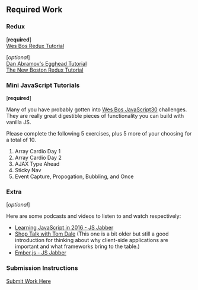 ## Required Work

### Redux

[**required**]  
[Wes Bos Redux Tutorial](https://learnredux.com/)  

[*optional*]  
[Dan Abramov's Egghead Tutorial](https://egghead.io/courses/getting-started-with-redux)  
[The New Boston Redux Tutorial](https://www.youtube.com/watch?v=DiLVAXlVYR0)  

### Mini JavaScript Tutorials
[**required**]

Many of you have probably gotten into [Wes Bos JavaScript30](https://javascript30.com) challenges. They are really great digestible pieces of functionality you can build with vanilla JS.

Please complete the following 5 exercises, plus 5 more of your choosing for a total of 10.

1. Array Cardio Day 1
2. Array Cardio Day 2
3. AJAX Type Ahead
4. Sticky Nav
5. Event Capture, Propogation, Bubbling, and Once

### Extra
[*optional*]

Here are some podcasts and videos to listen to and watch respectively:

- [Learning JavaScript in 2016 - JS Jabber](https://devchat.tv/js-jabber/219-jsj-learning-javascript-in-2016)
- [Shop Talk with Tom Dale](http://shoptalkshow.com/episodes/147-tom-dale/) (This one is a bit older but still a good introduction for thinking about why client-side applications are important and what frameworks bring to the table.)
- [Ember.js - JS Jabber](https://devchat.tv/js-jabber/218-jsj-ember-js-with-yehuda-katz)

### Submission Instructions
[Submit Work Here](https://github.com/turingschool/intermission-assignments/issues/106)  
